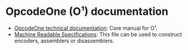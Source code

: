 OpcodeOne (O¹) documentation
============================


* [OpcodeOne technical documentation](OpcodeOne_Technical_Documentation.md): Core manual for O¹.
* [Machine Readable Specifications](machine_readable_specification.json): This file can be used to construct encoders, assemblers or disassemblers.